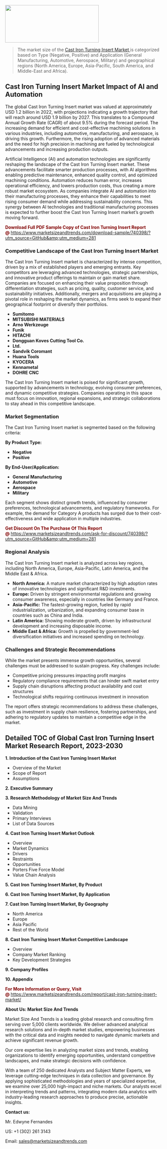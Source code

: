 <img src="https://100x100musica.es/wp-content/uploads/2024/12/Verified-Market-Reports-4-300x120.jpg" alt="" width="300" height="120" class="alignnone size-medium wp-image-100382" /><blockquote><p>The market size of the <a href="https://www.marketsizeandtrends.com/download-sample/740398/?utm_source=GitHub&amp;utm_medium=281" target="_blank">Cast Iron Turning Insert Market </a>is categorized based on Type (Negative, Positive) and Application (General Manufacturing, Automotive, Aerospace, Military) and geographical regions (North America, Europe, Asia-Pacific, South America, and Middle-East and Africa).</p></blockquote><p><h2>Cast Iron Turning Insert Market Impact of AI and Automation</h2><p>The global Cast Iron Turning Insert market was valued at approximately USD 1.2 billion in 2022, with projections indicating a growth trajectory that will reach around USD 1.9 billion by 2027. This translates to a Compound Annual Growth Rate (CAGR) of about 9.5% during the forecast period. The increasing demand for efficient and cost-effective machining solutions in various industries, including automotive, manufacturing, and aerospace, is driving this growth. Furthermore, the rising adoption of advanced materials and the need for high precision in machining are fueled by technological advancements and increasing production outputs.</p><p>Artificial Intelligence (AI) and automation technologies are significantly reshaping the landscape of the Cast Iron Turning Insert market. These advancements facilitate smarter production processes, with AI algorithms enabling predictive maintenance, enhanced quality control, and optimized machining conditions. Automation reduces human error, increases operational efficiency, and lowers production costs, thus creating a more robust market ecosystem. As companies integrate AI and automation into their manufacturing processes, they enhance their capabilities to meet rising consumer demand while addressing sustainability concerns. This synergy between AI technologies and traditional manufacturing processes is expected to further boost the Cast Iron Turning Insert market’s growth moving forward.</p></p><p><strong><span style="color: #800000;">Download Full PDF Sample Copy of Cast Iron Turning Insert Report @</span>&nbsp;</strong><a href="https://www.marketsizeandtrends.com/download-sample/740398/?utm_source=GitHub&amp;utm_medium=281">https://www.marketsizeandtrends.com/download-sample/740398/?utm_source=GitHub&amp;utm_medium=281</a></p><h3>Competitive Landscape of the Cast Iron Turning Insert Market</h3><p>The Cast Iron Turning Insert market is characterized by intense competition, driven by a mix of established players and emerging entrants. Key competitors are leveraging advanced technologies, strategic partnerships, and innovative product offerings to maintain or gain market share. Companies are focused on enhancing their value proposition through differentiation strategies, such as pricing, quality, customer service, and sustainability initiatives. Additionally, mergers and acquisitions are playing a pivotal role in reshaping the market dynamics, as firms seek to expand their geographical footprint or diversify their portfolios.</p><p><strong><p><ul><li>Sumitomo </li><li> MITSUBISHI MATERIALS </li><li> Arno Werkzeuge </li><li> Funik </li><li> HITACHI </li><li> Dongguan Koves Cutting Tool Co. </li><li> Ltd. </li><li> Sandvik Coromant </li><li> Huana Tools </li><li> KYOCERA </li><li> Kennametal </li><li> DOHRE CNC</p></li></ul></p></strong></p><p>The Cast Iron Turning Insert market is poised for significant growth, supported by advancements in technology, evolving consumer preferences, and dynamic competitive strategies. Companies operating in this space must focus on innovation, regional expansions, and strategic collaborations to stay ahead in this competitive landscape.</p><h3>Market Segmentation</h3><p>The Cast Iron Turning Insert market is segmented based on the following criteria:</p><p><strong>By Product Type:</strong></p><p><strong><p><ul><li>Negative </li><li> Positive</p></li></ul></p></strong></p><p><strong>By End-User/Application:</strong></p><p><strong><p><ul><li>General Manufacturing </li><li> Automotive </li><li> Aerospace </li><li> Military</p></li></ul></p></strong></p><p>Each segment shows distinct growth trends, influenced by consumer preferences, technological advancements, and regulatory frameworks. For example, the demand for Category A products has surged due to their cost-effectiveness and wide application in multiple industries.</p><p><strong><span style="color: #800000;">Get Discount On The Purchase Of This Report @&nbsp;</span></strong><a href="https://www.marketsizeandtrends.com/ask-for-discount/740398/?utm_source=GitHub&amp;utm_medium=281">https://www.marketsizeandtrends.com/ask-for-discount/740398/?utm_source=GitHub&amp;utm_medium=281</a></p><h3>Regional Analysis</h3><p>The Cast Iron Turning Insert market is analyzed across key regions, including North America, Europe, Asia-Pacific, Latin America, and the Middle East &amp; Africa.</p><ul><li><strong>North America:</strong> A mature market characterized by high adoption rates of innovative technologies and significant R&amp;D investments.</li><li><strong>Europe:</strong> Driven by stringent environmental regulations and growing consumer awareness, especially in countries like Germany and France.</li><li><strong>Asia-Pacific:</strong> The fastest-growing region, fueled by rapid industrialization, urbanization, and expanding consumer base in countries such as China and India.</li><li><strong>Latin America:</strong> Showing moderate growth, driven by infrastructural development and increasing disposable income.</li><li><strong>Middle East &amp; Africa:</strong> Growth is propelled by government-led diversification initiatives and increased spending on technology.</li></ul><h3>Challenges and Strategic Recommendations</h3><p>While the market presents immense growth opportunities, several challenges must be addressed to sustain progress. Key challenges include:</p><ul><li>Competitive pricing pressures impacting profit margins</li><li>Regulatory compliance requirements that can hinder swift market entry</li><li>Supply chain disruptions affecting product availability and cost structures</li><li>Technological shifts requiring continuous investment in innovation</li></ul><p>The report offers strategic recommendations to address these challenges, such as investment in supply chain resilience, fostering partnerships, and adhering to regulatory updates to maintain a competitive edge in the market.</p><h2>Detailed TOC of Global Cast Iron Turning Insert Market Research Report, 2023-2030</h2><p><strong>1. Introduction of the Cast Iron Turning Insert Market</strong></p><ul><li>Overview of the Market</li><li>Scope of Report</li><li>Assumptions&nbsp;</li></ul><p><strong>2. Executive Summary</strong></p><p><strong>3. Research Methodology of <strong>Market Size And Trends</strong></strong></p><ul><li>Data Mining</li><li>Validation</li><li>Primary Interviews</li><li>List of Data Sources&nbsp;</li></ul><p><strong>4. Cast Iron Turning Insert Market Outlook</strong></p><ul><li>Overview</li><li>Market Dynamics</li><li>Drivers</li><li>Restraints</li><li>Opportunities</li><li>Porters Five Force Model</li><li>Value Chain Analysis&nbsp;</li></ul><p><strong>5. Cast Iron Turning Insert Market, By Product</strong></p><p><strong>6. Cast Iron Turning Insert Market, By Application</strong></p><p><strong>7. Cast Iron Turning Insert Market, By Geography</strong></p><ul><li>North America</li><li>Europe</li><li>Asia Pacific</li><li>Rest of the World&nbsp;</li></ul><p><strong>8. Cast Iron Turning Insert Market Competitive Landscape</strong></p><ul><li>Overview</li><li>Company Market Ranking</li><li>Key Development Strategies&nbsp;</li></ul><p><strong>9. Company Profiles</strong></p><p><strong>10. Appendix</strong></p><p><strong><span style="color: #800000;">For More Information or Query, Visit @&nbsp;</span></strong><a href="https://www.marketsizeandtrends.com/report/cast-iron-turning-insert-market/">https://www.marketsizeandtrends.com/report/cast-iron-turning-insert-market/</a></p><p></p><p><strong>About Us:&nbsp;Market Size And Trends</strong></p><p>Market Size And Trends&nbsp;is a leading global research and consulting firm serving over 5,000 clients worldwide. We deliver advanced analytical research solutions and in-depth market studies, empowering businesses with the critical data and insights needed to navigate dynamic markets and achieve significant revenue growth.</p><p>Our core expertise lies in analyzing market sizes and trends, enabling organizations to identify emerging opportunities, understand competitive landscapes, and make strategic decisions with confidence.</p><p>With a team of 250 dedicated Analysts and Subject Matter Experts, we leverage cutting-edge techniques in data collection and governance. By applying sophisticated methodologies and years of specialized expertise, we examine over 25,000 high-impact and niche markets. Our analysts excel in interpreting trends and patterns, integrating modern data analytics with industry-leading research approaches to produce precise, actionable insights.</p><p><strong>Contact us:</strong></p><p>Mr. Edwyne Fernandes</p><p>US: +1 (302) 261 3143</p><p>Email: <a href="mailto:sales@marketsizeandtrends.com">sales@marketsizeandtrends.com</a>&nbsp;</p>
